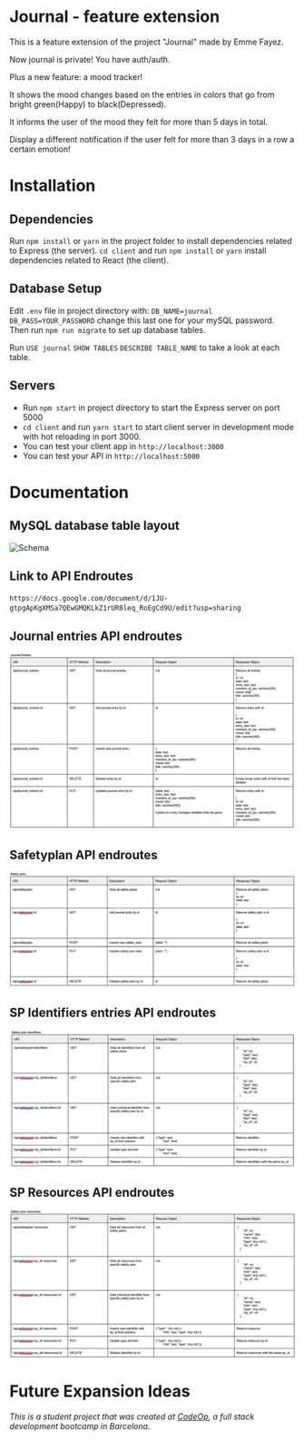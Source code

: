 # Journal - feature extension

This is a feature extension of the project "Journal" made by Emme Fayez. 

Now journal is private! You have auth/auth.

Plus a new feature: a mood tracker!

It shows the mood changes based on the entries in colors that go from bright green(Happy) to black(Depressed).

It informs the user of the mood they felt for more than 5 days in total.

Display a different notification if the user felt for more than 3 days in a row a certain emotion!


# Installation

## Dependencies

Run `npm install` or `yarn` in the project folder to install dependencies
related to Express (the server). `cd client` and run `npm install` or `yarn`
install dependencies related to React (the client).

## Database Setup

Edit `.env` file in project directory with:
 `DB_NAME=journal`
 `DB_PASS=YOUR_PASSWORD` 
 change this last one for your mySQL password. Then run
`npm run migrate` to set up database tables.

Run `USE journal` `SHOW TABLES` `DESCRIBE TABLE_NAME` to take a look at each table.

## Servers

- Run `npm start` in project directory to start the Express server on port 5000
- `cd client` and run `yarn start` to start client server in development mode
  with hot reloading in port 3000.
- You can test your client app in `http://localhost:3000`
- You can test your API in `http://localhost:5000`

# Documentation

## MySQL database table layout

![Schema](https://app.dbdesigner.net/designer/schema/472935)

## Link to API Endroutes

`https://docs.google.com/document/d/1JU-gtpgApKgXMSa7QEwGMQKLkZ1rUR8leq_RoEgCd9U/edit?usp=sharing`

## Journal entries API endroutes

![Journal entries](/readme/journal_api.png)

## Safetyplan API endroutes

![Safetyplan](/readme/safetyplan_api.png)

## SP Identifiers entries API endroutes

![Identifiers](/readme/identifiers_api.png)

## SP Resources API endroutes

![Resources](/readme/resources_api.png)

# Future Expansion Ideas

_This is a student project that was created at [CodeOp](http://codeop.tech), a
full stack development bootcamp in Barcelona._
